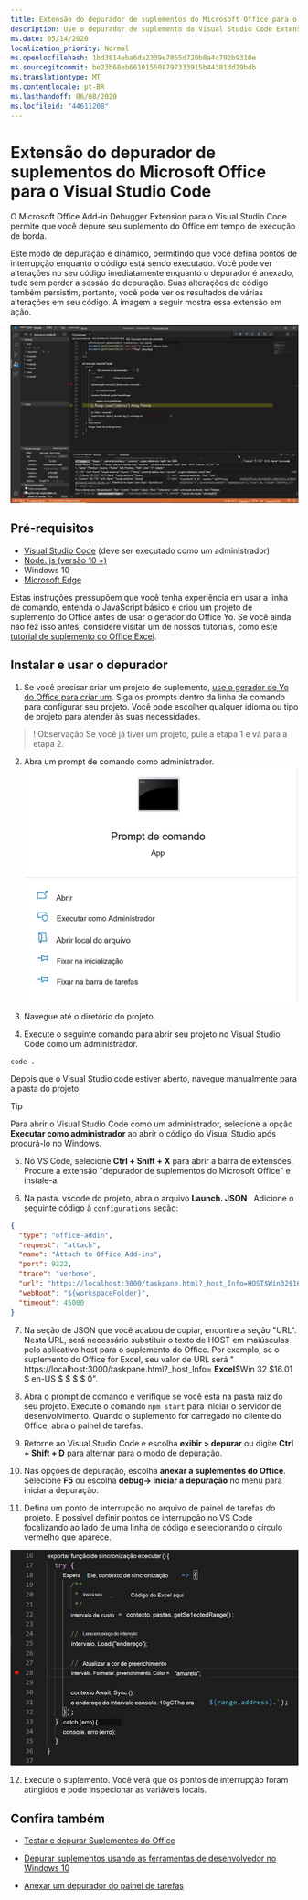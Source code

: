 ```yaml
---
title: Extensão do depurador de suplementos do Microsoft Office para o Visual Studio Code
description: Use o depurador de suplemento do Visual Studio Code Extension para depurar seu suplemento do Office.
ms.date: 05/14/2020
localization_priority: Normal
ms.openlocfilehash: 1bd3814eba6da2339e7865d720b8a4c792b9310e
ms.sourcegitcommit: be23b68eb661015508797333915b44381dd29bdb
ms.translationtype: MT
ms.contentlocale: pt-BR
ms.lasthandoff: 06/08/2020
ms.locfileid: "44611208"
---
```

# <a name="microsoft-office-add-in-debugger-extension-for-visual-studio-code"></a>Extensão do depurador de suplementos do Microsoft Office para o Visual Studio Code

O Microsoft Office Add-in Debugger Extension para o Visual Studio Code permite que você depure seu suplemento do Office em tempo de execução de borda.

Este modo de depuração é dinâmico, permitindo que você defina pontos de interrupção enquanto o código está sendo executado. Você pode ver alterações no seu código imediatamente enquanto o depurador é anexado, tudo sem perder a sessão de depuração. Suas alterações de código também persistim, portanto, você pode ver os resultados de várias alterações em seu código. A imagem a seguir mostra essa extensão em ação.

![Extensão do depurador de suplementos do Office depuração de uma seção de suplementos do Excel](../images/vs-debugger-extension-for-office-addins.jpg)

## <a name="prerequisites"></a>Pré-requisitos

- [Visual Studio Code](https://code.visualstudio.com/) (deve ser executado como um administrador)
- [Node. js (versão 10 +)](https://nodejs.org/)
- Windows 10
- [Microsoft Edge](https://www.microsoft.com/edge)

Estas instruções pressupõem que você tenha experiência em usar a linha de comando, entenda o JavaScript básico e criou um projeto de suplemento do Office antes de usar o gerador do Office Yo. Se você ainda não fez isso antes, considere visitar um de nossos tutoriais, como este [tutorial de suplemento do Office Excel](../tutorials/excel-tutorial.md).

## <a name="install-and-use-the-debugger"></a>Instalar e usar o depurador

1. Se você precisar criar um projeto de suplemento, [use o gerador de Yo do Office para criar um](https://docs.microsoft.com/office/dev/add-ins/quickstarts/excel-quickstart-jquery?tabs=yeomangenerator). Siga os prompts dentro da linha de comando para configurar seu projeto. Você pode escolher qualquer idioma ou tipo de projeto para atender às suas necessidades.

> ! Observação Se você já tiver um projeto, pule a etapa 1 e vá para a etapa 2.

2. Abra um prompt de comando como administrador.
   ![Opções de prompt de comando, incluindo "executar como administrador" no Windows 10](../images/run-as-administrator-vs-code.jpg)

3. Navegue até o diretório do projeto.

4. Execute o seguinte comando para abrir seu projeto no Visual Studio Code como um administrador.

```command&nbsp;line
code .
```

Depois que o Visual Studio code estiver aberto, navegue manualmente para a pasta do projeto.

> [!TIP]
> Para abrir o Visual Studio Code como um administrador, selecione a opção **Executar como administrador** ao abrir o código do Visual Studio após procurá-lo no Windows.

5. No VS Code, selecione **Ctrl + Shift + X** para abrir a barra de extensões. Procure a extensão "depurador de suplementos do Microsoft Office" e instale-a.

6. Na pasta. vscode do projeto, abra o arquivo **Launch. JSON** . Adicione o seguinte código à `configurations` seção:

```JSON
{
  "type": "office-addin",
  "request": "attach",
  "name": "Attach to Office Add-ins",
  "port": 9222,
  "trace": "verbose",
  "url": "https://localhost:3000/taskpane.html?_host_Info=HOST$Win32$16.01$en-US$$$$0",
  "webRoot": "${workspaceFolder}",
  "timeout": 45000
}
```

7. Na seção de JSON que você acabou de copiar, encontre a seção "URL". Nesta URL, será necessário substituir o texto de HOST em maiúsculas pelo aplicativo host para o suplemento do Office. Por exemplo, se o suplemento do Office for Excel, seu valor de URL será " https://localhost:3000/taskpane.html?_host_Info= <strong>Excel</strong>$Win 32 $16.01 $ en-US $ \$ \$ \$ 0".

8. Abra o prompt de comando e verifique se você está na pasta raiz do seu projeto. Execute o comando `npm start` para iniciar o servidor de desenvolvimento. Quando o suplemento for carregado no cliente do Office, abra o painel de tarefas.

9. Retorne ao Visual Studio Code e escolha **exibir > depurar** ou digite **Ctrl + Shift + D** para alternar para o modo de depuração.

10. Nas opções de depuração, escolha **anexar a suplementos do Office**. Selecione **F5** ou escolha **debug-> iniciar a depuração** no menu para iniciar a depuração.

11. Defina um ponto de interrupção no arquivo de painel de tarefas do projeto. É possível definir pontos de interrupção no VS Code focalizando ao lado de uma linha de código e selecionando o círculo vermelho que aparece.

![Um círculo vermelho aparece em uma linha de código no VS Code](../images/set-breakpoint.jpg)

12. Execute o suplemento. Você verá que os pontos de interrupção foram atingidos e pode inspecionar as variáveis locais.

## <a name="see-also"></a>Confira também

* [Testar e depurar Suplementos do Office](test-debug-office-add-ins.md)

* [Depurar suplementos usando as ferramentas de desenvolvedor no Windows 10](debug-add-ins-using-f12-developer-tools-on-windows-10.md)

* [Anexar um depurador do painel de tarefas](attach-debugger-from-task-pane.md)
